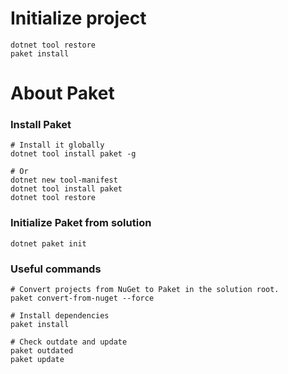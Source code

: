 # Initialize project
```
dotnet tool restore
paket install
```

# About Paket
### Install Paket
```
# Install it globally
dotnet tool install paket -g

# Or
dotnet new tool-manifest
dotnet tool install paket
dotnet tool restore
```

### Initialize Paket from solution
```
dotnet paket init
```

### Useful commands
```
# Convert projects from NuGet to Paket in the solution root.
paket convert-from-nuget --force

# Install dependencies
paket install

# Check outdate and update
paket outdated
paket update
```